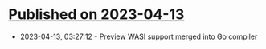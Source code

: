 # [Published on 2023-04-13](index.md)

* [2023-04-13, 03:27:12](https://lobste.rs/s/t6h3tf/preview_wasi_support_merged_into_go) - [Preview WASI support merged into Go compiler](https://github.com/golang/go/issues/58141)
